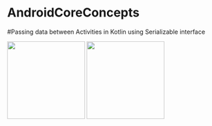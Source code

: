 # AndroidCoreConcepts
#Passing data between Activities in Kotlin using Serializable interface

<img src="screenshots/2_DiffUtilRecylerView.jpg" width=180/>
<img src="screenshots/Screenshot_20211220-125947_DiffUtilRecylerView.jpg" width=180/>
